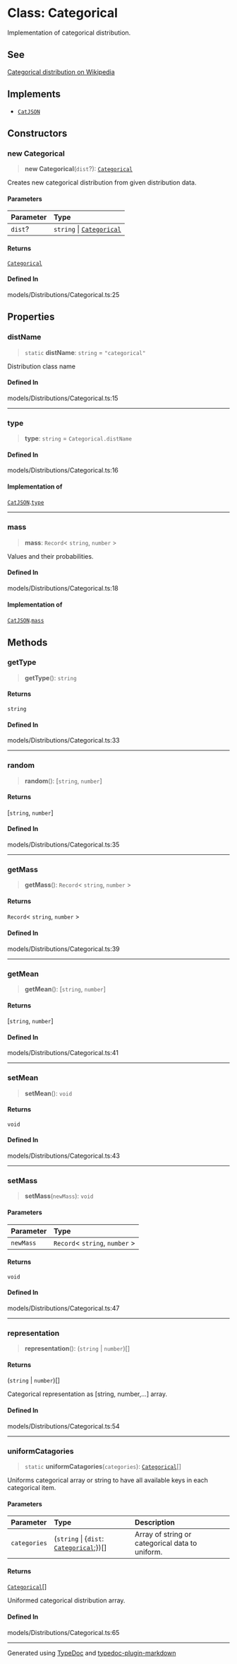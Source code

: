# Class: Categorical

Implementation of categorical distribution.

## See

[Categorical distribution on Wikipedia](https://en.wikipedia.org/wiki/Categorical_distribution)

## Implements

-   [`CatJSON`](../../../../namespace.Interfaces/namespaces/namespace.Distribution/interfaces/interface.CatJSON.md)

## Constructors

### new Categorical

> **new Categorical**(`dist`?): [`Categorical`](class.Categorical.md)

Creates new categorical distribution from given distribution data.

#### Parameters

| Parameter | Type                                              |
| :-------- | :------------------------------------------------ |
| `dist`?   | `string` \| [`Categorical`](class.Categorical.md) |

#### Returns

[`Categorical`](class.Categorical.md)

#### Defined In

models/Distributions/Categorical.ts:25

## Properties

### distName

> `static` **distName**: `string` = `"categorical"`

Distribution class name

#### Defined In

models/Distributions/Categorical.ts:15

---

### type

> **type**: `string` = `Categorical.distName`

#### Defined In

models/Distributions/Categorical.ts:16

#### Implementation of

[`CatJSON`](../../../../namespace.Interfaces/namespaces/namespace.Distribution/interfaces/interface.CatJSON.md).[`type`](../../../../namespace.Interfaces/namespaces/namespace.Distribution/interfaces/interface.CatJSON.md#type)

---

### mass

> **mass**: `Record`\< `string`, `number` \>

Values and their probabilities.

#### Defined In

models/Distributions/Categorical.ts:18

#### Implementation of

[`CatJSON`](../../../../namespace.Interfaces/namespaces/namespace.Distribution/interfaces/interface.CatJSON.md).[`mass`](../../../../namespace.Interfaces/namespaces/namespace.Distribution/interfaces/interface.CatJSON.md#mass)

## Methods

### getType

> **getType**(): `string`

#### Returns

`string`

#### Defined In

models/Distributions/Categorical.ts:33

---

### random

> **random**(): [`string`, `number`]

#### Returns

[`string`, `number`]

#### Defined In

models/Distributions/Categorical.ts:35

---

### getMass

> **getMass**(): `Record`\< `string`, `number` \>

#### Returns

`Record`\< `string`, `number` \>

#### Defined In

models/Distributions/Categorical.ts:39

---

### getMean

> **getMean**(): [`string`, `number`]

#### Returns

[`string`, `number`]

#### Defined In

models/Distributions/Categorical.ts:41

---

### setMean

> **setMean**(): `void`

#### Returns

`void`

#### Defined In

models/Distributions/Categorical.ts:43

---

### setMass

> **setMass**(`newMass`): `void`

#### Parameters

| Parameter | Type                             |
| :-------- | :------------------------------- |
| `newMass` | `Record`\< `string`, `number` \> |

#### Returns

`void`

#### Defined In

models/Distributions/Categorical.ts:47

---

### representation

> **representation**(): (`string` \| `number`)[]

#### Returns

(`string` \| `number`)[]

Categorical representation as [string, number,...] array.

#### Defined In

models/Distributions/Categorical.ts:54

---

### uniformCatagories

> `static` **uniformCatagories**(`categories`): [`Categorical`](class.Categorical.md)[]

Uniforms categorical array or string to have all available keys in each categorical item.

#### Parameters

| Parameter    | Type                                                              | Description                                     |
| :----------- | :---------------------------------------------------------------- | :---------------------------------------------- |
| `categories` | (`string` \| \{`dist`: [`Categorical`](class.Categorical.md);})[] | Array of string or categorical data to uniform. |

#### Returns

[`Categorical`](class.Categorical.md)[]

Uniformed categorical distribution array.

#### Defined In

models/Distributions/Categorical.ts:65

---

Generated using [TypeDoc](https://typedoc.org/) and [typedoc-plugin-markdown](https://www.npmjs.com/package/typedoc-plugin-markdown)

